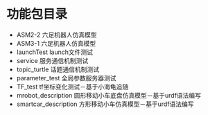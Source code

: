 # 功能包目录
* ASM2-2        六足机器人仿真模型
* ASM3-1       六足机器人仿真模型
* launchTest     launch文件测试
* service      服务通信机制测试
* topic_turtle   话题通信机制测试
* parameter_test       全局参数服务器测试
* TF_test     tf坐标变化测试－基于小海龟追随
* mrobot_description      圆形移动小车底盘仿真模型－基于urdf语法编写
* smartcar_description  方形移动小车仿真模型－基于urdf语法编写
